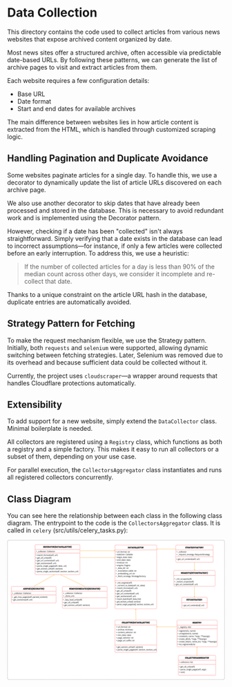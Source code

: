# Data Collection

This directory contains the code used to collect articles from various news websites that expose archived content organized by date.

Most news sites offer a structured archive, often accessible via predictable date-based URLs. By following these patterns, we can generate the list of archive pages to visit and extract articles from them.

Each website requires a few configuration details:

- Base URL
- Date format
- Start and end dates for available archives

The main difference between websites lies in how article content is extracted from the HTML, which is handled through customized scraping logic.

## Handling Pagination and Duplicate Avoidance

Some websites paginate articles for a single day. To handle this, we use a decorator to dynamically update the list of article URLs discovered on each archive page.

We also use another decorator to skip dates that have already been processed and stored in the database. This is necessary to avoid redundant work and is implemented using the Decorator pattern.

However, checking if a date has been "collected" isn't always straightforward. Simply verifying that a date exists in the database can lead to incorrect assumptions—for instance, if only a few articles were collected before an early interruption. To address this, we use a heuristic:

> If the number of collected articles for a day is less than 90% of the median count across other days, we consider it incomplete and re-collect that date.

Thanks to a unique constraint on the article URL hash in the database, duplicate entries are automatically avoided.

## Strategy Pattern for Fetching

To make the request mechanism flexible, we use the Strategy pattern. Initially, both `requests` and `selenium` were supported, allowing dynamic switching between fetching strategies. Later, Selenium was removed due to its overhead and because sufficient data could be collected without it.

Currently, the project uses `cloudscraper`—a wrapper around requests that handles Cloudflare protections automatically.

## Extensibility
To add support for a new website, simply extend the `DataCollector` class. Minimal boilerplate is needed.

All collectors are registered using a `Registry` class, which functions as both a registry and a simple factory. This makes it easy to run all collectors or a subset of them, depending on your use case.

For parallel execution, the `CollectorsAggregator` class instantiates and runs all registered collectors concurrently.

## Class Diagram

You can see here the relationship between each class in the following class diagram. The entrypoint to the code is the `CollectorsAggregator` class. It is called in `celery` (src/utils/celery_tasks.py):

![Data Collection Class Diagram](/webapp/assets/data_collection_diagram.png)